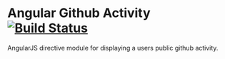 # Angular Github Activity [![Build Status](https://travis-ci.org/gigablox/angular-github-activity.png)](https://travis-ci.org/gigablox/angular-github-activity)

AngularJS directive module for displaying a users public github activity.
